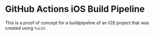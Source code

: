 # GitHub Actions iOS Build Pipeline
This is a proof of concept for a buildpipeline of an iOS project that was created using `tuist`.
